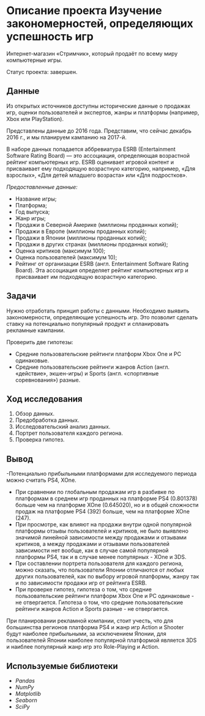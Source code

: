 # Описание проекта Изучение закономерностей, определяющих успешность игр
Интернет-магазин «Стримчик», который продаёт по всему миру компьютерные игры.

Статус проекта: завершен.

## Данные

Из открытых источников доступны исторические данные о продажах игр, оценки пользователей и экспертов, жанры и платформы (например, Xbox или PlayStation).

Представлены данные до 2016 года. Представим, что сейчас декабрь 2016 г., и мы планируем кампанию на 2017-й.

В наборе данных попадается аббревиатура ESRB (Entertainment Software Rating Board) — это ассоциация, определяющая возрастной рейтинг компьютерных игр. ESRB оценивает игровой контент и присваивает ему подходящую возрастную категорию, например, «Для взрослых», «Для детей младшего возраста» или «Для подростков».

*Предоставленные данные:*

* Название игры;
* Платформа;
* Год выпуска;
* Жанр игры;
* Продажи в Северной Америке (миллионы проданных копий);
* Продажи в Европе (миллионы проданных копий);
* Продажи в Японии (миллионы проданных копий);
* Продажи в других странах (миллионы проданных копий);
* Оценка критиков (максимум 100);
* Оценка пользователей (максимум 10);
* Рейтинг от организации ESRB (англ. Entertainment Software Rating Board). Эта ассоциация определяет рейтинг компьютерных игр и присваивает им подходящую возрастную категорию.

## Задачи

Нужно отработать принцип работы с данными.
Необходимо выявить закономерности, определяющие успешность игр. Это позволит сделать ставку на потенциально популярный продукт и спланировать рекламные кампании.

Проверить две гипотезы:
- Средние пользовательские рейтинги платформ Xbox One и PC одинаковые.
- Средние пользовательские рейтинги жанров Action (англ. «действие», экшен-игры) и Sports (англ. «спортивные соревнования») разные.

## Ход исследования

1. Обзор данных.
2. Предобработка данных.
3. Исследовательский анализ данных.
4. Портрет пользователя каждого региона.
5. Проверка гипотез.

## Вывод

-Потенциально прибыльными платформами для исследуемого периода можно считать PS4, XOne.
- При сравнении по глобальным продажам игр в разбивке по платформам в среднем игр проданных на платформе PS4 (0.801378) больше чем на платформе XOne (0.645020), но и в общей сложности продаж на платформе PS4 (392) больше, чем на платформе XOne (247).
- При просмотре, как влияют на продажи внутри одной популярной платформы отзывы пользователей и критиков, не было выявлено значимой линейной зависимости между продажами и отзывами критиков, а между продажами и отзывами пользователей зависимости нет вообще, как в случае самой популярной платформы PS4, так и в случае менее популярных - XOne и 3DS.
- При составлении портрета пользователя для каждого региона, можно сказать, что пользователи Японии отличаются от любых других пользователей, как по выбору игровой платформы, жанру так и по зависимости продажи игр от рейтинга ESRB. 
- При проверке гипотез, гипотеза о том, что средние пользовательские рейтинги платформ Xbox One и PC одинаковые - не отвергается. Гипотеза о том, что cредние пользовательские рейтинги жанров Action и Sports разные - не отвергается.

При планировании рекламной компании, стоит учесть, что для большинства регионов платформа PS4 и жанр игр Action и Shooter будут наиболее прибыльными, за исключением Японии, для пользователей Японии наиболее популярной платформой является 3DS и наиблее популярный жанр игр это Role-Playing и Action.

## Используемые библиотеки

- *Pandas*
- *NumPy*
- *Matplotlib*
- *Seaborn*
- *SciPy*
